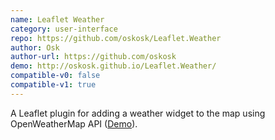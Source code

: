 ```yaml
---
name: Leaflet Weather
category: user-interface
repo: https://github.com/oskosk/Leaflet.Weather
author: Osk
author-url: https://github.com/oskosk
demo: http://oskosk.github.io/Leaflet.Weather/
compatible-v0: false
compatible-v1: true
---
```


A Leaflet plugin for adding a weather widget to the map using OpenWeatherMap API (<a href="http://oskosk.github.io/Leaflet.Weather/">Demo</a>).
